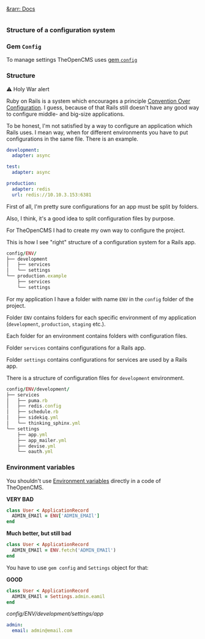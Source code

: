 [&rarr: Docs](./README)

```
```

### Structure of a configuration system

### Gem `Config`

To manage settings TheOpenCMS uses [gem `config`](https://github.com/railsconfig/config)

### Structure

:warning: Holy War alert

Ruby on Rails is a system which encourages a principle [Convention Over Configuration](http://rubyonrails.org/doctrine/#convention-over-configuration). I guess, because of that Rails still doesn't have any good way to configure middle- and big-size applications.

To be honest, I'm not satisfied by a way to configure an application which Rails uses. I mean way, when for different environments you have to put configurations in the same file. There is an example.

```yml
development:
  adapter: async

test:
  adapter: async

production:
  adapter: redis
  url: redis://10.10.3.153:6381
```

First of all, I'm pretty sure configurations for an app must be split by folders.

Also, I think, it's a good idea to split configuration files by purpose.

For TheOpenCMS I had to create my own way to configure the project.

This is how I see "right" structure of a configuration system for a Rails app.

```ruby
config/ENV/
├── development
│   ├── services
│   └── settings
└── production.example
    ├── services
    └── settings
```

For my application I have a folder with name `ENV` in the `config` folder of the project.

Folder `ENV` contains folders for each specific environment of my application (`development`, `production`, `staging` etc.).

Each folder for an environment contains folders with configuration files.

Folder `services` contains configurations for a Rails app.

Folder `settings` contains configurations for services are used by a Rails app.

There is a structure of configuration files for `development` environment.

```ruby
config/ENV/development/
├── services
│   ├── puma.rb
│   ├── redis.config
│   ├── schedule.rb
│   ├── sidekiq.yml
│   └── thinking_sphinx.yml
└── settings
    ├── app.yml
    ├── app_mailer.yml
    ├── devise.yml
    └── oauth.yml
```

### Environment variables

You shouldn't use [Environment variables](https://richonrails.com/articles/environment-variables-in-ruby-on-rails) directly in a code of TheOpenCMS.

**VERY BAD**

```ruby
class User < ApplicationRecord
  ADMIN_EMAIl = ENV['ADMIN_EMAIl']
end
```

**Much better, but still bad**

```ruby
class User < ApplicationRecord
  ADMIN_EMAIl = ENV.fetch('ADMIN_EMAIl')
end
```

You have to use `gem config` and `Settings` object for that:

**GOOD**

```ruby
class User < ApplicationRecord
  ADMIN_EMAIl = Settings.admin.eamil
end
```

*config/ENV/development/settings/app*

```yml
admin:
  email: admin@email.com
```
